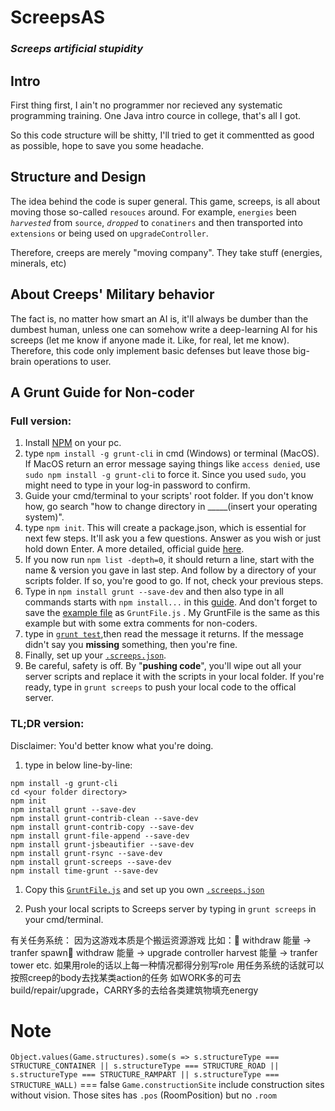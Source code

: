 # ScreepsAS

### *Screeps artificial stupidity*

## Intro

First thing first, I ain't no programmer nor recieved any systematic programming training. One Java intro cource in college, that's all I got.

So this code structure will be shitty, I'll tried to get it commentted as good as possible, hope to save you some headache.

## Structure and Design

The idea behind the code is super general. This game, screeps, is all about moving those so-called `resouces` around. For example, `energies` been *`harvested`* from `source`, *`dropped`* to `conatiners` and then transported into `extensions` or being used on `upgradeController`.

Therefore, creeps are merely "moving company". They take stuff (energies, minerals, etc)

## About Creeps' Military behavior

The fact is, no matter how smart an AI is, it'll always be dumber than the dumbest human, unless one can somehow write a deep-learning AI for his screeps (let me know if anyone made it. Like, for real, let me know). Therefore, this code only implement basic defenses but leave those big-brain operations to user.

## A Grunt Guide for Non-coder

### Full version:

1. Install [NPM](https://www.npmjs.com/get-npm) on your pc.
2. type `npm install -g grunt-cli` in cmd (Windows) or terminal (MacOS). If MacOS return an error message saying things like `access denied`, use `sudo npm install -g grunt-cli` to force it. Since you used `sudo`, you might need to type in your log-in password to confirm.
3. Guide your cmd/terminal to your scripts' root folder. If you don't know how, go search "how to change directory in _____(insert your operating system)".
4. type `npm init`. This will create a package.json, which is essential for next few steps. It'll ask you a few questions. Answer as you wish or just hold down Enter. A more detailed, official guide [here](https://gruntjs.com/getting-started#package.json).
5. If you now run `npm list -depth=0`, it should return a line, start with the name & version you gave in last step. And follow by a directory of your scripts folder. If so, you're good to go. If not, check your previous steps.
6. Type in `npm install grunt --save-dev` and then also type in all commands starts with `npm install...` in this [guide](https://docs.screeps.com/contributed/advanced_grunt.html).  And don't forget to save the [example file](https://docs.screeps.com/contributed/advanced_grunt.html#Full-Example) as `GruntFile.js` . My GruntFile is the same as this example but with some extra comments for non-coders.
7. type in [`grunt test`](https://docs.screeps.com/contributed/advanced_grunt.html#Beautify),then read the message it returns. If the message didn't say you **missing** something, then you're fine.
8. Finally, set up your [`.screeps.json`](https://docs.screeps.com/contributed/advanced_grunt.html#Secure-Credentials).
9.  Be careful, safety is off. By "**pushing code**", you'll wipe out all your server scripts and replace it with the scripts in your local folder. If you're ready, type in `grunt screeps` to push your local code to the offical server.

### TL;DR version:
Disclaimer: You'd better know what you're doing.

1. type in below line-by-line:
```
npm install -g grunt-cli
cd <your folder directory>
npm init
npm install grunt --save-dev
npm install grunt-contrib-clean --save-dev
npm install grunt-contrib-copy --save-dev
npm install grunt-file-append --save-dev
npm install grunt-jsbeautifier --save-dev
npm install grunt-rsync --save-dev
npm install grunt-screeps --save-dev
npm install time-grunt --save-dev
```

1. Copy this [`GruntFile.js`](https://docs.screeps.com/contributed/advanced_grunt.html#Full-Example) and set up you own [`.screeps.json`](https://docs.screeps.com/contributed/advanced_grunt.html#Secure-Credentials)

2. Push your local scripts to Screeps server by typing in `grunt screeps` in your cmd/terminal.

有关任务系统：
因为这游戏本质是个搬运资源游戏
比如：
withdraw 能量 -> tranfer spawn
withdraw 能量 -> upgrade controller
harvest 能量 -> tranfer tower
etc.
如果用role的话以上每一种情况都得分别写role
用任务系统的话就可以按照creep的body去找某类action的任务
如WORK多的可去build/repair/upgrade，CARRY多的去给各类建筑物填充energy

# Note

`Object.values(Game.structures).some(s => s.structureType === STRUCTURE_CONTAINER || s.structureType === STRUCTURE_ROAD || s.structureType === STRUCTURE_RAMPART || s.structureType === STRUCTURE_WALL)` === false
`Game.constructionSite` include construction sites without vision. Those sites has `.pos` (RoomPosition) but no `.room`
